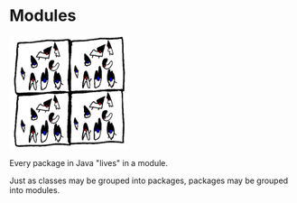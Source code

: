 # Modules

<img src="/modules/header.png" height="200px"/>

Every package in Java "lives" in a module.

Just as classes may be grouped into packages, packages may be grouped into modules.

